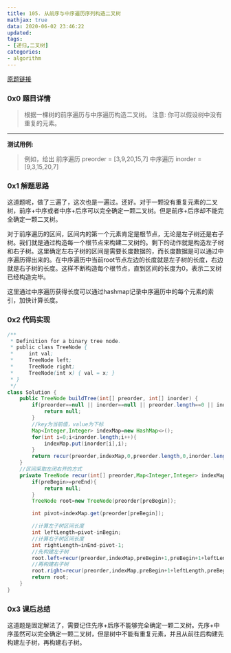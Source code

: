 ```yaml
---
title: 105. 从前序与中序遍历序列构造二叉树
mathjax: true
data: 2020-06-02 23:46:22
updated:
tags:
- [递归,二叉树]
categories:
- algorithm
---
```


[原题链接](https://leetcode-cn.com/problems/construct-binary-tree-from-preorder-and-inorder-traversal/)

### 0x0 题目详情

> 根据一棵树的前序遍历与中序遍历构造二叉树。
注意:
你可以假设树中没有重复的元素。

---

**测试用例:**
>例如，给出
前序遍历 preorder = [3,9,20,15,7]
中序遍历 inorder = [9,3,15,20,7]

### 0x1 解题思路

这道题呢，做了三遍了，这次也是一遍过。还好。对于一颗没有重复元素的二叉树，前序+中序或者中序+后序可以完全确定一颗二叉树。但是前序+后序却不能完全确定一颗二叉树。

对于前序遍历的区间，区间内的第一个元素肯定是根节点，无论是左子树还是右子树。我们就是通过构造每一个根节点来构建二叉树的。剩下的动作就是构造左子树和右子树。这里确定左右子树的区间是需要长度数据的，而长度数据是可以通过中序遍历得出来的。在中序遍历中当前root节点左边的长度就是左子树的长度，右边就是右子树的长度。这样不断构造每个根节点，直到区间的长度为0，表示二叉树已经构造完毕。

这里通过中序遍历获得长度可以通过hashmap记录中序遍历中的每个元素的索引，加快计算长度。

### 0x2 代码实现

``` java
/**
 * Definition for a binary tree node.
 * public class TreeNode {
 *     int val;
 *     TreeNode left;
 *     TreeNode right;
 *     TreeNode(int x) { val = x; }
 * }
 */
class Solution {
    public TreeNode buildTree(int[] preorder, int[] inorder) {
        if(preorder==null || inorder==null || preorder.length==0 || inorder.length==0){
            return null;
        }
        //key为当前值，value为下标
        Map<Integer,Integer> indexMap=new HashMap<>();
        for(int i=0;i<inorder.length;i++){
            indexMap.put(inorder[i],i);
        }
        return recur(preorder,indexMap,0,preorder.length,0,inorder.length);
    }
    //区间采取左闭右开的方式
    private TreeNode recur(int[] preorder,Map<Integer,Integer> indexMap,int preBegin,int preEnd,int inBegin,int inEnd){
        if(preBegin>=preEnd){
            return null;
        }
        TreeNode root=new TreeNode(preorder[preBegin]);

        int pivot=indexMap.get(preorder[preBegin]);

        //计算左子树区间长度
        int leftLength=pivot-inBegin;
        //计算右子树区间长度
        int rightLength=inEnd-pivot-1;
        //先构建左子树
        root.left=recur(preorder,indexMap,preBegin+1,preBegin+1+leftLength,inBegin,pivot);
        //再构建右子树
        root.right=recur(preorder,indexMap,preBegin+1+leftLength,preBegin+1+leftLength+rightLength,pivot+1,inEnd);
        return root;
    }
}

```

### 0x3 课后总结

这道题是固定解法了，需要记住先序+后序不能够完全确定一颗二叉树。先序+中序虽然可以完全确定一颗二叉树，但是树中不能有重复元素，并且从前往后构建先构建左子树，再构建右子树。